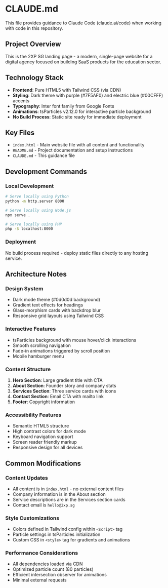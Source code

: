 # CLAUDE.md

This file provides guidance to Claude Code (claude.ai/code) when working with code in this repository.

## Project Overview

This is the 2XP SG landing page - a modern, single-page website for a digital agency focused on building SaaS products for the education sector.

## Technology Stack

- **Frontend**: Pure HTML5 with Tailwind CSS (via CDN)
- **Styling**: Dark theme with purple (#7F5AF0) and electric blue (#00CFFF) accents
- **Typography**: Inter font family from Google Fonts
- **Animations**: tsParticles v2.12.0 for interactive particle background
- **No Build Process**: Static site ready for immediate deployment

## Key Files

- `index.html` - Main website file with all content and functionality
- `README.md` - Project documentation and setup instructions
- `CLAUDE.md` - This guidance file

## Development Commands

### Local Development
```bash
# Serve locally using Python
python -m http.server 8000

# Serve locally using Node.js
npx serve .

# Serve locally using PHP
php -S localhost:8000
```

### Deployment
No build process required - deploy static files directly to any hosting service.

## Architecture Notes

### Design System
- Dark mode theme (#0d0d0d background)
- Gradient text effects for headings
- Glass-morphism cards with backdrop blur
- Responsive grid layouts using Tailwind CSS

### Interactive Features
- tsParticles background with mouse hover/click interactions
- Smooth scrolling navigation
- Fade-in animations triggered by scroll position
- Mobile hamburger menu

### Content Structure
1. **Hero Section**: Large gradient title with CTA
2. **About Section**: Founder story and company stats
3. **Services Section**: Three service cards with icons
4. **Contact Section**: Email CTA with mailto link
5. **Footer**: Copyright information

### Accessibility Features
- Semantic HTML5 structure
- High contrast colors for dark mode
- Keyboard navigation support
- Screen reader friendly markup
- Responsive design for all devices

## Common Modifications

### Content Updates
- All content is in `index.html` - no external content files
- Company information is in the About section
- Service descriptions are in the Services section cards
- Contact email is `hello@2xp.sg`

### Style Customizations
- Colors defined in Tailwind config within `<script>` tag
- Particle settings in tsParticles initialization
- Custom CSS in `<style>` tag for gradients and animations

### Performance Considerations
- All dependencies loaded via CDN
- Optimized particle count (80 particles)
- Efficient intersection observer for animations
- Minimal external requests